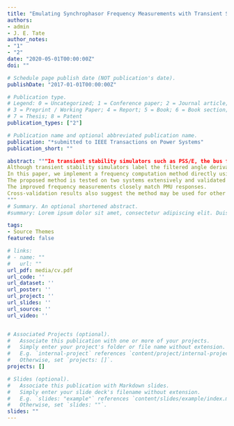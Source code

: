 ```yaml
---
title: "Emulating Synchrophasor Frequency Measurements with Transient Stability Simulation"
authors:
- admin
- J. E. Tate
author_notes:
- "1"
- "2"
date: "2020-05-01T00:00:00Z"
doi: ""

# Schedule page publish date (NOT publication's date).
publishDate: "2017-01-01T00:00:00Z"

# Publication type.
# Legend: 0 = Uncategorized; 1 = Conference paper; 2 = Journal article;
# 3 = Preprint / Working Paper; 4 = Report; 5 = Book; 6 = Book section;
# 7 = Thesis; 8 = Patent
publication_types: ["2"]

# Publication name and optional abbreviated publication name.
publication: "*submitted to IEEE Transactions on Power Systems"
publication_short: ""

abstract: """In transient stability simulators such as PSS/E, the bus frequency is estimated using a window of (positive-sequence) phasor angle measurements. A digital filter is often used to account for the filtering effect in actual measurement devices and to eliminate sudden changes during frequency computations.
Although transient stability simulators label the filtered angle derivative as the "frequency", the frequency provided by such programs does not match actual measurements reported by phasor measurement units (PMUs), which makes it difficult to gauge the validity of studies (e.g., wide-area event detection and control applications) that are based on such simulations. 
In this paper, we implement a frequency computation method directly using positive phasor angles provided by simulators.
The proposed method is tested on two systems extensively and validated against the measurements of an actual PMU.
The improved frequency measurements closely match PMU responses.
Cross-validation results also suggest the method may be used for other systems without conducting full time-domain simulations.
"""
# Summary. An optional shortened abstract.
#summary: Lorem ipsum dolor sit amet, consectetur adipiscing elit. Duis posuere tellus ac convallis placerat. Proin tincidunt magna sed ex sollicitudin condimentum.

tags:
- Source Themes
featured: false

# links:
# - name: ""
#   url: ""
url_pdf: media/cv.pdf
url_code: ''
url_dataset: ''
url_poster: ''
url_project: ''
url_slides: ''
url_source: ''
url_video: ''


# Associated Projects (optional).
#   Associate this publication with one or more of your projects.
#   Simply enter your project's folder or file name without extension.
#   E.g. `internal-project` references `content/project/internal-project/index.md`.
#   Otherwise, set `projects: []`.
projects: []

# Slides (optional).
#   Associate this publication with Markdown slides.
#   Simply enter your slide deck's filename without extension.
#   E.g. `slides: "example"` references `content/slides/example/index.md`.
#   Otherwise, set `slides: ""`.
slides: ""
---
```


<!-- {{% alert note %}}
Click the *Cite* button above to demo the feature to enable visitors to import publication metadata into their reference management software.
{{% /alert %}}

{{% alert note %}}
Click the *Slides* button above to demo Academic's Markdown slides feature.
{{% /alert %}}

Supplementary notes can be added here, including [code and math](https://sourcethemes.com/academic/docs/writing-markdown-latex/).
 -->